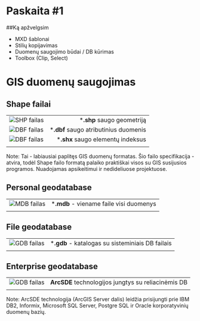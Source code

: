 # Paskaita #1


##Ką apžvelgsim

- MXD šablonai
- Stilių kopijavimas
- Duomenų saugojimo būdai / DB kūrimas
- Toolbox (Clip, Select)



# GIS duomenų saugojimas


## Shape failai

|||
|-|-:|
|![SHP failas](./slides/img/shp.png)|***.shp** saugo geometriją|
|![DBF failas](./slides/img/dbf.png)|***.dbf** saugo atributinius duomenis|
|![DBF failas](./slides/img/shx.png)|***.shx** saugo elementų indeksus|
|||

Note: Tai - labiausiai paplitęs GIS duomenų formatas. Šio failo specifikacija - atvira, todėl Shape failo formatą palaiko praktiškai visos su GIS susijusios programos. Nuadojamas apsikeitimui ir nedideliuose projektuose.


## Personal geodatabase

|||
|-|-:|
|![MDB failas](./slides/img/mdb.png)|***.mdb** - viename faile visi duomenys|
|||


## File geodatabase

|||
|-|-:|
|![GDB failas](./slides/img/gdb.png)|***.gdb** - katalogas su sisteminiais DB failais|
|||


## Enterprise geodatabase

|||
|-|-:|
|![GDB failas](./slides/img/enterprise.png)| **ArcSDE** technologijos jungtys su reliacinėmis DB|
|||

Note: ArcSDE technologija (ArcGIS Server dalis) leidžia prisijungti prie IBM DB2, Informix, Microsoft SQL Server, Postgre SQL ir Oracle korporatyvinių duomenų bazių.
